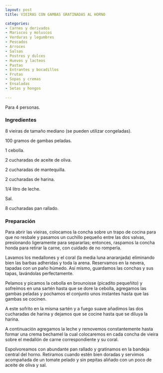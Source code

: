```yaml
---
layout: post
title: VIEIRAS CON GAMBAS GRATINADAS AL HORNO

categories:
- Carnes y derivados
- Mariscos y moluscos
- Verduras y legumbres
- Pescados
- Arroces
- Salsas
- Postres y dulces
- Huevos y lacteos
- Pastas
- Entrantes y bocadillos
- Frutas
- Sopas y cremas
- Ensaladas
- Setas y hongos
 
---
```

Para 4 personas.

<h3>Ingredientes</h3>
8 vieiras de tamaño mediano (se pueden utilizar congeladas).

100 gramos de gambas peladas.

1 cebolla.

2 cucharadas de aceite de oliva.

2 cucharadas de mantequilla.

2 cucharadas de harina.

1/4 litro de leche.

Sal.

8 cucharadas pan rallado.

<h3>Preparación</h3>
Para abrir las vieiras, colocamos la concha sobre un trapo de cocina para que no resbale y pasamos un cuchillo pequeño entre las dos valvas, presionando ligeramente para separarlas; entonces, raspamos la concha honda para retirar la carne, con cuidado de no romperla.

Lavamos los medallones y el coral (la media luna anaranjada) eliminando bien las barbas adheridas y toda la arena. Reservamos en la nevera, tapadas con un paño húmedo. Así mismo, guardamos las conchas y sus tapas, lavándolas perfectamente.

Pelamos y picamos la cebolla en brounoisse (picadito pequeñito) y sofreímos en una sartén hasta que se dore la cebolla, agregamos las gambas peladas y pochamos el conjunto unos instantes hasta que las gambas se cocinen.

A este sofrito en la misma sartén y a fuego suave añadimos las dos cucharadas de harina y dejamos que se cocine hasta que se diluya la harina.

A continuación agregamos la leche y removemos constantemente hasta formar una crema bechamel la cual colocaremos en cada concha de vieira sobre el medallón de carne correspondiente y su coral.

Espolvoreamos con abundante pan rallado y gratinamos en la bandeja central del horno. Retiramos cuando estén bien doradas y servimos acompañada de un tomate pelado y sin pepitas aliñado con un poco de aceite de oliva y sal.

